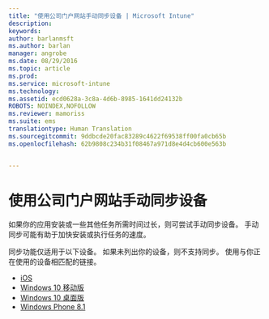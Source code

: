 ```yaml
---
title: "使用公司门户网站手动同步设备 | Microsoft Intune"
description: 
keywords: 
author: barlanmsft
ms.author: barlan
manager: angrobe
ms.date: 08/29/2016
ms.topic: article
ms.prod: 
ms.service: microsoft-intune
ms.technology: 
ms.assetid: ecd0628a-3c8a-4d6b-8985-1641dd24132b
ROBOTS: NOINDEX,NOFOLLOW
ms.reviewer: mamoriss
ms.suite: ems
translationtype: Human Translation
ms.sourcegitcommit: 9ddbcde20fac83289c4622f69538ff00fa0cb65b
ms.openlocfilehash: 62b9808c234b31f08467a971d8e4d4cb600e563b


---
```



# <a name="sync-your-device-manually-by-using-the-company-portal-website"></a>使用公司门户网站手动同步设备

如果你的应用安装或一些其他任务所需时间过长，则可尝试手动同步设备。 手动同步可能有助于加快安装或执行任务的速度。

同步功能仅适用于以下设备。 如果未列出你的设备，则不支持同步。 使用与你正在使用的设备相匹配的链接。 

* [iOS](sync-your-device-manually-ios.md)
* [Windows 10 移动版](sync-your-device-manually-windows.md#windows-10-mobile)
* [Windows 10 桌面版](sync-your-device-manually-windows.md#windows-10-desktop)
* [Windows Phone 8.1](sync-your-device-manually-windows.md#windows-phone-8-1)




<!--HONumber=Nov16_HO1-->


